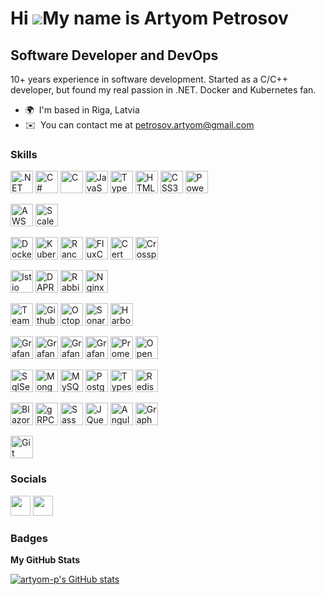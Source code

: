 Hi ![](https://user-images.githubusercontent.com/18350557/176309783-0785949b-9127-417c-8b55-ab5a4333674e.gif)My name is Artyom Petrosov
=======================================================================================================================================

Software Developer and DevOps
-----------------------------

10+ years experience in software development. Started as a C/C++ developer, but found my real passion in .NET. Docker and Kubernetes fan.

* 🌍  I'm based in Riga, Latvia
* ✉️  You can contact me at [petrosov.artyom@gmail.com](mailto:petrosov.artyom@gmail.com)

### Skills


<p align="left">

<a href="https://dotnet.microsoft.com/en-us/" target="_blank" rel="noreferrer"><img src="https://raw.githubusercontent.com/danielcranney/readme-generator/main/public/icons/skills/dot-net-colored.svg" width="36" height="36" alt=".NET" /></a>
<a href="https://docs.microsoft.com/en-us/dotnet/csharp/" target="_blank" rel="noreferrer"><img src="https://raw.githubusercontent.com/danielcranney/readme-generator/main/public/icons/skills/csharp-colored.svg" width="36" height="36" alt="C#" /></a>
<a href="https://docs.microsoft.com/en-us/cpp/?view=msvc-170" target="_blank" rel="noreferrer"><img src="https://raw.githubusercontent.com/danielcranney/readme-generator/main/public/icons/skills/c-colored.svg" width="36" height="36" alt="C" /></a>
<a href="https://developer.mozilla.org/en-US/docs/Web/JavaScript" target="_blank" rel="noreferrer"><img src="https://raw.githubusercontent.com/danielcranney/readme-generator/main/public/icons/skills/javascript-colored.svg" width="36" height="36" alt="JavaScript" /></a>
<a href="https://www.typescriptlang.org/" target="_blank" rel="noreferrer"><img src="https://raw.githubusercontent.com/danielcranney/readme-generator/main/public/icons/skills/typescript-colored.svg" width="36" height="36" alt="TypeScript" /></a>
<a href="https://developer.mozilla.org/en-US/docs/Glossary/HTML5" target="_blank" rel="noreferrer"><img src="https://raw.githubusercontent.com/danielcranney/readme-generator/main/public/icons/skills/html5-colored.svg" width="36" height="36" alt="HTML5" /></a>
<a href="https://www.w3.org/TR/CSS/#css" target="_blank" rel="noreferrer"><img src="https://raw.githubusercontent.com/danielcranney/readme-generator/main/public/icons/skills/css3-colored.svg" width="36" height="36" alt="CSS3" /></a>
<a href="https://learn.microsoft.com/en-us/powershell/" target="_blank" rel="noreferrer"><img src="https://upload.wikimedia.org/wikipedia/commons/2/2f/PowerShell_5.0_icon.png" width="36" height="36" alt="PowerShell" /></a>
 
  
<a href="https://aws.amazon.com/" target="_blank" rel="noreferrer"><img src="https://uxwing.com/wp-content/themes/uxwing/download/brands-and-social-media/aws-icon.png" width="36" height="36" alt="AWS" /></a>
<a href="https://scaleway.com/" target="_blank" rel="noreferrer"><img src="https://pbs.twimg.com/profile_images/1543941740016685056/mvVbPbfh_400x400.png" width="36" height="36" alt="Scaleway" /></a>
  
<a href="https://docker.com/" target="_blank" rel="noreferrer"><img src="https://cdn-icons-png.flaticon.com/512/919/919853.png" width="36" height="36" alt="Docker" /></a>
<a href="https://kubernetes.io/" target="_blank" rel="noreferrer"><img src="https://upload.wikimedia.org/wikipedia/labs/thumb/b/ba/Kubernetes-icon-color.svg/2110px-Kubernetes-icon-color.svg.png" width="36" height="36" alt="Kubernetes" /></a>
<a href="https://www.rancher.com/" target="_blank" rel="noreferrer"><img src="https://res.cloudinary.com/crunchbase-production/image/upload/c_lpad,f_auto,q_auto:eco,dpr_1/uc3nn33akq6brhtnrozs" width="36" height="36" alt="Rancher" /></a>
<a href="https://fluxcd.io/" target="_blank" rel="noreferrer"><img src="https://avatars.githubusercontent.com/u/52158677?s=280&v=4" width="36" height="36" alt="FluxCD" /></a>
<a href="https://cert-manager.io/" target="_blank" rel="noreferrer"><img src="https://avatars.githubusercontent.com/u/39950598?s=280&v=4" width="36" height="36" alt="Cert Manager" /></a>
<a href="https://www.crossplane.io/" target="_blank" rel="noreferrer"><img src="https://cncf-branding.netlify.app/img/projects/crossplane/icon/color/crossplane-icon-color.png" width="36" height="36" alt="Crossplane" /></a>
 
<a href="https://istio.io/" target="_blank" rel="noreferrer"><img src="https://istio.io/img/logo.png" width="36" height="36" alt="Istio" /></a>
<a href="https://dapr.io/" target="_blank" rel="noreferrer"><img src="https://avatars.githubusercontent.com/u/51932459?s=200&v=4" width="36" height="36" alt="DAPR" /></a>
<a href="https://www.rabbitmq.com/" target="_blank" rel="noreferrer"><img src="https://cdn.freebiesupply.com/logos/large/2x/rabbitmq-logo-png-transparent.png" width="36" height="36" alt="RabbitMQ" /></a>
<a href="https://www.nginx.com/" target="_blank" rel="noreferrer"><img src="https://www.svgrepo.com/show/354115/nginx.svg" width="36" height="36" alt="Nginx" /></a>
  
<a href="https://www.jetbrains.com/teamcity/" target="_blank" rel="noreferrer"><img src="https://upload.wikimedia.org/wikipedia/commons/8/8e/TeamCity_Icon.png" width="36" height="36" alt="Team City" /></a>
<a href="https://github.com/features/actions" target="_blank" rel="noreferrer"><img src="https://avatars.githubusercontent.com/u/44036562?s=280&v=4" width="36" height="36" alt="Github Actions" /></a>
<a href="https://octopus.com/" target="_blank" rel="noreferrer"><img src="https://marketplace-cdn.atlassian.com/files/83b5b159-bf92-426b-8cc0-06013dab959d?fileType=image&mode=full-fit" width="36" height="36" alt="Octopus Deploy" /></a>
<a href="https://www.sonarsource.com/products/sonarqube/" target="_blank" rel="noreferrer"><img src="https://user-images.githubusercontent.com/15386828/118396592-e331c880-b658-11eb-8fdc-7426520c691f.png" width="36" height="36" alt="SonarQube" /></a>
<a href="https://goharbor.io/" target="_blank" rel="noreferrer"><img src="https://goharbor.io/img/logos/harbor-icon-color.png" width="36" height="36" alt="Harbor" /></a>
  
<a href="https://grafana.com/" target="_blank" rel="noreferrer"><img src="https://cdn.icon-icons.com/icons2/2699/PNG/512/grafana_logo_icon_171048.png" width="36" height="36" alt="Grafana" /></a>
<a href="https://grafana.com/oss/loki/" target="_blank" rel="noreferrer"><img src="https://grafana.com/static/img/logos/logo-loki.svg" width="36" height="36" alt="Grafana Loki" /></a>
<a href="https://grafana.com/oss/tempo/" target="_blank" rel="noreferrer"><img src="https://grafana.com/static/assets/img/logos/grafana-tempo.svg" width="36" height="36" alt="Grafana Tempo" /></a>
<a href="https://grafana.com/oss/mimir/" target="_blank" rel="noreferrer"><img src="https://grafana.com/static/img/logos/logo-mimir.svg" width="36" height="36" alt="Grafana Mimir" /></a> 
<a href="https://prometheus.io/" target="_blank" rel="noreferrer"><img src="https://upload.wikimedia.org/wikipedia/commons/thumb/3/38/Prometheus_software_logo.svg/2066px-Prometheus_software_logo.svg.png" width="36" height="36" alt="Prometheus" /></a>
<a href=" https://opentelemetry.io/" target="_blank" rel="noreferrer"><img src="https://cncf-branding.netlify.app/img/projects/opentelemetry/icon/color/opentelemetry-icon-color.png" width="36" height="36" alt="OpenTelemetry" /></a>
 
<a href="https://www.microsoft.com/en-us/sql-server" target="_blank" rel="noreferrer"><img src="https://www.svgrepo.com/show/303229/microsoft-sql-server-logo.svg" width="36" height="36" alt="SqlServer" /></a>
<a href="https://www.mongodb.com/" target="_blank" rel="noreferrer"><img src="https://raw.githubusercontent.com/danielcranney/readme-generator/main/public/icons/skills/mongodb-colored.svg" width="36" height="36" alt="MongoDB" /></a>
<a href="https://www.mysql.com/" target="_blank" rel="noreferrer"><img src="https://raw.githubusercontent.com/danielcranney/readme-generator/main/public/icons/skills/mysql-colored.svg" width="36" height="36" alt="MySQL" /></a>
<a href="https://www.postgresql.org/" target="_blank" rel="noreferrer"><img src="https://raw.githubusercontent.com/danielcranney/readme-generator/main/public/icons/skills/postgresql-colored.svg" width="36" height="36" alt="PostgreSQL" /></a>
<a href="https://typesense.org/" target="_blank" rel="noreferrer"><img src="https://pbs.twimg.com/profile_images/1392352271111888901/5vvtoxsS_400x400.jpg" width="36" height="36" alt="Typesense" /></a>
<a href="https://redis.io/" target="_blank" rel="noreferrer"><img src="https://cdn.iconscout.com/icon/free/png-256/redis-83994.png" width="36" height="36" alt="Redis" /></a>
  
<a href="https://dotnet.microsoft.com/en-us/apps/aspnet/web-apps/blazor" target="_blank" rel="noreferrer"><img src="https://upload.wikimedia.org/wikipedia/commons/d/d0/Blazor.png" width="36" height="36" alt="Blazor" /></a>
<a href="https://grpc.io" target="_blank" rel="noreferrer"><img src="https://grpc.io/img/logos/grpc-icon-color.png" width="36" height="36" alt="gRPC" /></a>
<a href="https://sass-lang.com/" target="_blank" rel="noreferrer"><img src="https://raw.githubusercontent.com/danielcranney/readme-generator/main/public/icons/skills/sass-colored.svg" width="36" height="36" alt="Sass" /></a>
<a href="https://jquery.com/" target="_blank" rel="noreferrer"><img src="https://raw.githubusercontent.com/danielcranney/readme-generator/main/public/icons/skills/jquery-colored.svg" width="36" height="36" alt="JQuery" /></a>
<a href="https://angular.io/" target="_blank" rel="noreferrer"><img src="https://raw.githubusercontent.com/danielcranney/readme-generator/main/public/icons/skills/angularjs-colored.svg" width="36" height="36" alt="Angular" /></a>
<a href="https://graphql.org/" target="_blank" rel="noreferrer"><img src="https://raw.githubusercontent.com/danielcranney/readme-generator/main/public/icons/skills/graphql-colored.svg" width="36" height="36" alt="GraphQL" /></a>
</p>

<a href="https://git-scm.com/" target="_blank" rel="noreferrer"><img src="https://git-scm.com/images/logos/downloads/Git-Icon-1788C.png" width="36" height="36" alt="Git" /></a>
</p>

### Socials

<p align="left"> <a href="https://www.github.com/artyom-p" target="_blank" rel="noreferrer"><img src="https://raw.githubusercontent.com/danielcranney/readme-generator/main/public/icons/socials/github.svg" width="32" height="32" /></a> <a href="https://www.linkedin.com/in/artyom-petrosov-28585170" target="_blank" rel="noreferrer"><img src="https://raw.githubusercontent.com/danielcranney/readme-generator/main/public/icons/socials/linkedin.svg" width="32" height="32" /></a></p>

### Badges

<b>My GitHub Stats</b>

<a href="http://www.github.com/artyom-p"><img src="https://github-readme-stats.vercel.app/api?username=artyom-p&show_icons=true&hide=stars,&count_private=true&title_color=0891b2&text_color=ffffff&icon_color=0891b2&bg_color=22272e&hide_border=true&show_icons=true" alt="artyom-p's GitHub stats" /></a>
